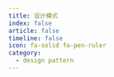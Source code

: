 ```yaml
---
title: 设计模式
index: false
article: false
timeline: false
icon: fa-solid fa-pen-ruler
category:
  - design pattern
---
```


<Catalog />
